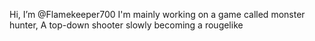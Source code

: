 Hi, I’m @Flamekeeper700
I'm mainly working on a game called monster hunter, A top-down shooter slowly becoming a rougelike

<!---
Flamekeeper700/Flamekeeper700 is a ✨ special ✨ repository because its `README.md` (this file) appears on your GitHub profile.
You can click the Preview link to take a look at your changes.
--->
